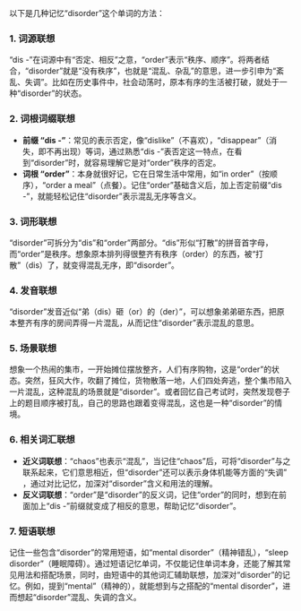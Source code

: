 以下是几种记忆“disorder”这个单词的方法：

### 1. 词源联想
“dis -”在词源中有“否定、相反”之意，“order”表示“秩序、顺序”。将两者结合，“disorder”就是“没有秩序”，也就是“混乱、杂乱”的意思，进一步引申为“紊乱、失调”。比如在历史事件中，社会动荡时，原本有序的生活被打破，就处于一种“disorder”的状态。

### 2. 词根词缀联想
- **前缀 “dis -”**：常见的表示否定，像“dislike”（不喜欢），“disappear”（消失，即不再出现）等词，通过熟悉“dis -”表否定这一特点，在看到“disorder”时，就容易理解它是对“order”秩序的否定。
- **词根 “order”**：本身就很好记，它在日常生活中常用，如“in order”（按顺序），“order a meal”（点餐）。记住“order”基础含义后，加上否定前缀“dis -”，就能轻松记住“disorder”表示混乱无序等含义。

### 3. 词形联想
“disorder”可拆分为“dis”和“order”两部分。“dis”形似“打散”的拼音首字母，而“order”是秩序。想象原本排列得很整齐有秩序（order）的东西，被“打散”（dis）了，就变得混乱无序，即“disorder”。

### 4. 发音联想
“disorder”发音近似“弟（dis）砸（or）的（der）”，可以想象弟弟砸东西，把原本整齐有序的房间弄得一片混乱，从而记住“disorder”表示混乱的意思。

### 5. 场景联想
想象一个热闹的集市，一开始摊位摆放整齐，人们有序购物，这是“order”的状态。突然，狂风大作，吹翻了摊位，货物散落一地，人们四处奔逃，整个集市陷入一片混乱，这种混乱的场景就是“disorder”。或者回忆自己考试时，突然发现卷子上的题目顺序被打乱，自己的思路也跟着变得混乱，这也是一种“disorder”的情境。

### 6. 相关词汇联想
- **近义词联想**：“chaos”也表示“混乱”，当记住“chaos”后，可将“disorder”与之联系起来，它们意思相近，但“disorder”还可以表示身体机能等方面的“失调” ，通过对比记忆，加深对“disorder”含义和用法的理解。
 - **反义词联想**：“order”是“disorder”的反义词，记住“order”的同时，想到在前面加上“dis -”前缀就变成了相反的意思，帮助记忆“disorder”。

### 7. 短语联想
记住一些包含“disorder”的常用短语，如“mental disorder”（精神错乱），“sleep disorder”（睡眠障碍）。通过短语记忆单词，不仅能记住单词本身，还能了解其常见用法和搭配场景，同时，由短语中的其他词汇辅助联想，加深对“disorder”的记忆。例如，提到“mental”（精神的），就能想到与之搭配的“mental disorder”，进而想起“disorder”混乱、失调的含义。 